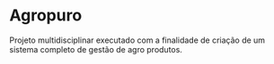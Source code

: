 # Agropuro
Projeto multidisciplinar executado com a finalidade de criação de um sistema completo de gestão de agro produtos. 
